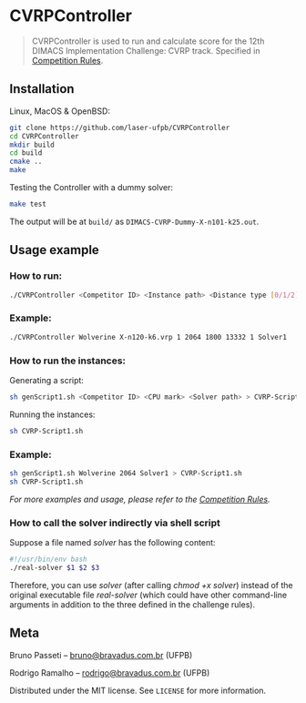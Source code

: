 # CVRPController
> CVRPController is used to run and calculate score for the 12th DIMACS Implementation Challenge: CVRP track. Specified in [Competition Rules](http://dimacs.rutgers.edu/files/6916/3848/0327/CVRP_Competition_Rules.pdf).

## Installation

Linux, MacOS & OpenBSD:

```sh
git clone https://github.com/laser-ufpb/CVRPController
cd CVRPController
mkdir build
cd build
cmake ..
make
```

Testing the Controller with a dummy solver:

```sh
make test
```

The output will be at `build/` as `DIMACS-CVRP-Dummy-X-n101-k25.out`.

## Usage example

### How to run:
```sh
./CVRPController <Competitor ID> <Instance path> <Distance type [0/1/2]> <CPU mark> <Time limit> <Instance BKS> <If BKS is optimal [0/1]> <Path to solver>
```

### Example:
```sh
./CVRPController Wolverine X-n120-k6.vrp 1 2064 1800 13332 1 Solver1
```

### How to run the instances:
Generating a script:
```sh
sh genScript1.sh <Competitor ID> <CPU mark> <Solver path> > CVRP-Script1.sh
```
Running the instances:
```sh
sh CVRP-Script1.sh
```

### Example:
```sh
sh genScript1.sh Wolverine 2064 Solver1 > CVRP-Script1.sh
sh CVRP-Script1.sh
```
_For more examples and usage, please refer to the [Competition Rules](http://dimacs.rutgers.edu/files/6916/3848/0327/CVRP_Competition_Rules.pdf)._

### How to call the solver indirectly via shell script
Suppose a file named <i>solver</i> has the following content:
```sh
#!/usr/bin/env bash
./real-solver $1 $2 $3
```
Therefore, you can use <i>solver</i> (after calling <i>chmod +x solver</i>) instead of the original executable file <i>real-solver</i> (which could have other command-line arguments in addition to the three defined in the challenge rules). 

## Meta

Bruno Passeti – bruno@bravadus.com.br (UFPB)

Rodrigo Ramalho – rodrigo@bravadus.com.br (UFPB)

Distributed under the MIT license. See ``LICENSE`` for more information.
